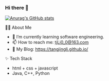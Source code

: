 ### Hi there 👋


<!-- **tangjingLI/tangjingLi** is a ✨ _special_ ✨ repository because its `README.md` (this file) appears on your GitHub profile.

Here are some ideas to get you started:

- 🔭 I’m currently working on ...
- 🌱 I’m currently learning ...
- 👯 I’m looking to collaborate on ...
- 🤔 I’m looking for help with ...
- 💬 Ask me about ...
- 📫 How to reach me: ...
- 😄 Pronouns: ...
- ⚡ Fun fact: ... -->


[![Anurag's GitHub stats](https://github-readme-stats.vercel.app/api?username=tangjingLi)](https://github.com/anuraghazra/github-readme-stats)

🏃🏻 About Me

- 🌱 I’m currently learning software engineering.
- 📫 How to reach me: tjLi0_0@163.com
- 🔭 My Blog: https://tangjingli.github.io/

✨ Tech Stack

- html + css + javascript
- Java, C++, Python
